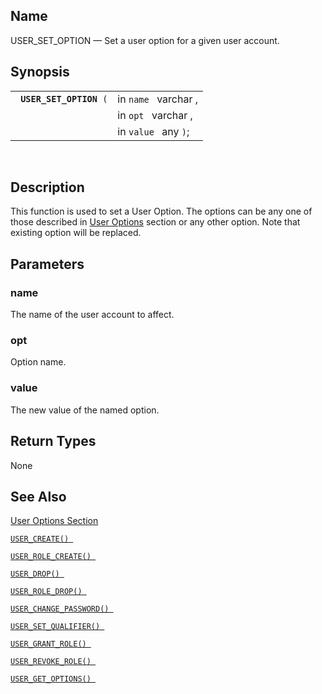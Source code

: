 <div id="fn_user_set_option" class="refentry">

<div class="titlepage">

</div>

<div class="refnamediv">

## Name

USER_SET_OPTION — Set a user option for a given user account.

</div>

<div class="refsynopsisdiv">

## Synopsis

<div id="fsyn_user_set_option" class="funcsynopsis">

|                              |                      |
|------------------------------|----------------------|
| ` `**`USER_SET_OPTION`**` (` | in `name ` varchar , |
|                              | in `opt ` varchar ,  |
|                              | in `value ` any `)`; |

<div class="funcprototype-spacer">

 

</div>

</div>

</div>

<div id="desc_user_set_option" class="refsect1">

## Description

This function is used to set a User Option. The options can be any one
of those described in
<a href="ch-server.html#vumuseroptions" class="link"
title="User Options">User Options</a> section or any other option. Note
that existing option will be replaced.

</div>

<div id="params_user_set_option" class="refsect1">

## Parameters

<div id="id116853" class="refsect2">

### name

The name of the user account to affect.

</div>

<div id="id116856" class="refsect2">

### opt

Option name.

</div>

<div id="id116859" class="refsect2">

### value

The new value of the named option.

</div>

</div>

<div id="ret_user_set_option" class="refsect1">

## Return Types

None

</div>

<div id="seealso_user_set_option" class="refsect1">

## See Also

<a href="ch-server.html#vumuseroptions" class="link"
title="User Options">User Options Section</a>

<a href="fn_user_create.html" class="link" title="USER_CREATE"><code
class="function">USER_CREATE() </code></a>

<a href="fn_user_role_create.html" class="link"
title="USER_ROLE_CREATE"><code
class="function">USER_ROLE_CREATE() </code></a>

<a href="fn_user_drop.html" class="link" title="USER_DROP"><code
class="function">USER_DROP() </code></a>

<a href="fn_user_role_drop.html" class="link"
title="USER_ROLE_DROP"><code
class="function">USER_ROLE_DROP() </code></a>

<a href="fn_user_change_password.html" class="link"
title="USER_CHANGE_PASSWORD"><code
class="function">USER_CHANGE_PASSWORD() </code></a>

<a href="fn_user_set_qualifier.html" class="link"
title="USER_SET_QUALIFIER"><code
class="function">USER_SET_QUALIFIER() </code></a>

<a href="fn_user_grant_role.html" class="link"
title="USER_GRANT_ROLE"><code
class="function">USER_GRANT_ROLE() </code></a>

<a href="fn_user_revoke_role.html" class="link"
title="USER_REVOKE_ROLE"><code
class="function">USER_REVOKE_ROLE() </code></a>

<a href="fn_user_get_option.html" class="link"
title="USER_GET_OPTION"><code
class="function">USER_GET_OPTIONS() </code></a>

</div>

</div>
